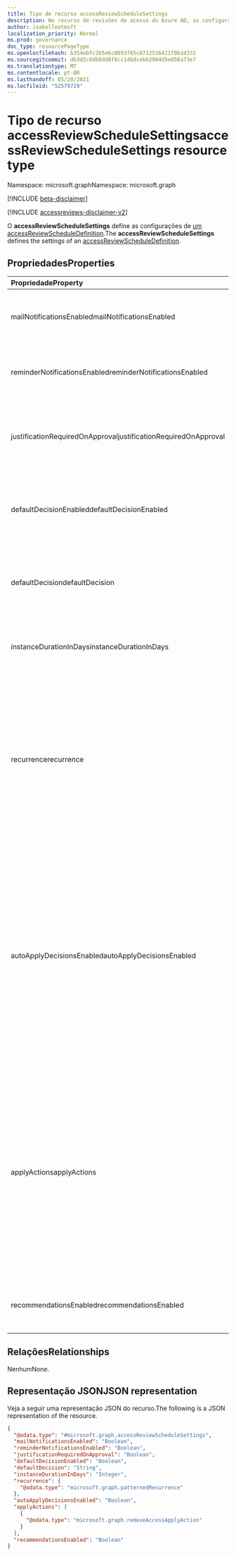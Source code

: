 ```yaml
---
title: Tipo de recurso accessReviewScheduleSettings
description: No recurso de revisões de acesso do Azure AD, as configurações associadas a uma série de revisão `accessReviewScheduleSettings` de acesso.
author: isabelleatmsft
localization_priority: Normal
ms.prod: governance
doc_type: resourcePageType
ms.openlocfilehash: b354ebfc2b5e6c8093f65c8712516421f0b1d332
ms.sourcegitcommit: db3d2c6db8dd8f8cc14bdcebb2904d5e056a73e7
ms.translationtype: MT
ms.contentlocale: pt-BR
ms.lasthandoff: 05/20/2021
ms.locfileid: "52579729"
---
```

# <a name="accessreviewschedulesettings-resource-type"></a><span data-ttu-id="88ea4-103">Tipo de recurso accessReviewScheduleSettings</span><span class="sxs-lookup"><span data-stu-id="88ea4-103">accessReviewScheduleSettings resource type</span></span>

<span data-ttu-id="88ea4-104">Namespace: microsoft.graph</span><span class="sxs-lookup"><span data-stu-id="88ea4-104">Namespace: microsoft.graph</span></span>

[!INCLUDE [beta-disclaimer](../../includes/beta-disclaimer.md)]

[!INCLUDE [accessreviews-disclaimer-v2](../../includes/accessreviews-disclaimer-v2.md)]

<span data-ttu-id="88ea4-105">O **accessReviewScheduleSettings** define as configurações de [um accessReviewScheduleDefinition](accessreviewscheduledefinition.md).</span><span class="sxs-lookup"><span data-stu-id="88ea4-105">The **accessReviewScheduleSettings** defines the settings of an [accessReviewScheduleDefinition](accessreviewscheduledefinition.md).</span></span> 

## <a name="properties"></a><span data-ttu-id="88ea4-106">Propriedades</span><span class="sxs-lookup"><span data-stu-id="88ea4-106">Properties</span></span>
| <span data-ttu-id="88ea4-107">Propriedade</span><span class="sxs-lookup"><span data-stu-id="88ea4-107">Property</span></span>    | <span data-ttu-id="88ea4-108">Tipo</span><span class="sxs-lookup"><span data-stu-id="88ea4-108">Type</span></span>   | <span data-ttu-id="88ea4-109">Descrição</span><span class="sxs-lookup"><span data-stu-id="88ea4-109">Description</span></span> |
| :---------------| :---------- | :---------- |
| <span data-ttu-id="88ea4-110">mailNotificationsEnabled</span><span class="sxs-lookup"><span data-stu-id="88ea4-110">mailNotificationsEnabled</span></span>|<span data-ttu-id="88ea4-111">Booliano</span><span class="sxs-lookup"><span data-stu-id="88ea4-111">Boolean</span></span> | <span data-ttu-id="88ea4-112">Indica se os emails estão habilitados ou desabilitados.</span><span class="sxs-lookup"><span data-stu-id="88ea4-112">Indicates whether emails are enabled or disabled.</span></span> <span data-ttu-id="88ea4-113">O valor padrão é `false`.</span><span class="sxs-lookup"><span data-stu-id="88ea4-113">Default value is `false`.</span></span>               |
| <span data-ttu-id="88ea4-114">reminderNotificationsEnabled</span><span class="sxs-lookup"><span data-stu-id="88ea4-114">reminderNotificationsEnabled</span></span>|<span data-ttu-id="88ea4-115">Booliano</span><span class="sxs-lookup"><span data-stu-id="88ea4-115">Boolean</span></span>  | <span data-ttu-id="88ea4-116">Indica se os lembretes estão habilitados ou desabilitados.</span><span class="sxs-lookup"><span data-stu-id="88ea4-116">Indicates whether reminders are enabled or disabled.</span></span> <span data-ttu-id="88ea4-117">O valor padrão é `false`.</span><span class="sxs-lookup"><span data-stu-id="88ea4-117">Default value is `false`.</span></span>  |
| <span data-ttu-id="88ea4-118">justificationRequiredOnApproval</span><span class="sxs-lookup"><span data-stu-id="88ea4-118">justificationRequiredOnApproval</span></span>|<span data-ttu-id="88ea4-119">Booliano</span><span class="sxs-lookup"><span data-stu-id="88ea4-119">Boolean</span></span> | <span data-ttu-id="88ea4-120">Indica se os revisadores são necessários para fornecer justificativa com sua decisão.</span><span class="sxs-lookup"><span data-stu-id="88ea4-120">Indicates whether reviewers are required to provide justification with their decision.</span></span> <span data-ttu-id="88ea4-121">O valor padrão é `false`.</span><span class="sxs-lookup"><span data-stu-id="88ea4-121">Default value is `false`.</span></span> |
| <span data-ttu-id="88ea4-122">defaultDecisionEnabled</span><span class="sxs-lookup"><span data-stu-id="88ea4-122">defaultDecisionEnabled</span></span>|<span data-ttu-id="88ea4-123">Booliano</span><span class="sxs-lookup"><span data-stu-id="88ea4-123">Boolean</span></span> | <span data-ttu-id="88ea4-124">Indica se a decisão padrão está habilitada ou desabilitada quando os revisadores não respondem.</span><span class="sxs-lookup"><span data-stu-id="88ea4-124">Indicates whether the default decision is enabled or disabled when reviewers do not respond.</span></span> <span data-ttu-id="88ea4-125">O valor padrão é `false`.</span><span class="sxs-lookup"><span data-stu-id="88ea4-125">Default value is `false`.</span></span> |
| <span data-ttu-id="88ea4-126">defaultDecision</span><span class="sxs-lookup"><span data-stu-id="88ea4-126">defaultDecision</span></span>|<span data-ttu-id="88ea4-127">String</span><span class="sxs-lookup"><span data-stu-id="88ea4-127">String</span></span> | <span data-ttu-id="88ea4-128">Decisão escolhida se `defaultDecisionEnabled` estiver habilitada.</span><span class="sxs-lookup"><span data-stu-id="88ea4-128">Decision chosen if `defaultDecisionEnabled` is enabled.</span></span> <span data-ttu-id="88ea4-129">Pode ser um `Approve` dos `Deny` , ou `Recommendation` .</span><span class="sxs-lookup"><span data-stu-id="88ea4-129">Can be one of `Approve`, `Deny`, or `Recommendation`.</span></span> |
| <span data-ttu-id="88ea4-130">instanceDurationInDays</span><span class="sxs-lookup"><span data-stu-id="88ea4-130">instanceDurationInDays</span></span>|<span data-ttu-id="88ea4-131">Int32</span><span class="sxs-lookup"><span data-stu-id="88ea4-131">Int32</span></span> | <span data-ttu-id="88ea4-132">Duração de cada recorrência de revisão ( `accessReviewInstance` ) em número de dias.</span><span class="sxs-lookup"><span data-stu-id="88ea4-132">Duration of each recurrence of review (`accessReviewInstance`) in number of days.</span></span> |
| <span data-ttu-id="88ea4-133">recurrence</span><span class="sxs-lookup"><span data-stu-id="88ea4-133">recurrence</span></span>|[<span data-ttu-id="88ea4-134">patternedRecurrence</span><span class="sxs-lookup"><span data-stu-id="88ea4-134">patternedRecurrence</span></span>](../resources/patternedrecurrence.md) | <span data-ttu-id="88ea4-135">Configurações detalhadas para recorrência usando o objeto Outlook de recorrência padrão.</span><span class="sxs-lookup"><span data-stu-id="88ea4-135">Detailed settings for recurrence using the standard Outlook recurrence object.</span></span> <span data-ttu-id="88ea4-136">Somente `weekly` e `absoluteMonthly` em **recorrênciaPattern** são suportados.</span><span class="sxs-lookup"><span data-stu-id="88ea4-136">Only `weekly` and `absoluteMonthly` on **recurrencePattern** are supported.</span></span> <span data-ttu-id="88ea4-137">Use a propriedade **startDate** em **recurrenceRange** para determinar o dia em que a revisão é iniciada.</span><span class="sxs-lookup"><span data-stu-id="88ea4-137">Use the property **startDate** on **recurrenceRange** to determine the day the review starts.</span></span> |
| <span data-ttu-id="88ea4-138">autoApplyDecisionsEnabled</span><span class="sxs-lookup"><span data-stu-id="88ea4-138">autoApplyDecisionsEnabled</span></span>|<span data-ttu-id="88ea4-139">Booliano</span><span class="sxs-lookup"><span data-stu-id="88ea4-139">Boolean</span></span> | <span data-ttu-id="88ea4-140">Indica se as decisões são aplicadas automaticamente.</span><span class="sxs-lookup"><span data-stu-id="88ea4-140">Indicates whether decisions are automatically applied.</span></span> <span data-ttu-id="88ea4-141">Quando definido como , um usuário deve aplicar as decisões manualmente depois que o `false` revistor concluir a revisão de acesso.</span><span class="sxs-lookup"><span data-stu-id="88ea4-141">When set to `false`, a user must apply the decisions manually once the reviewer completes the access review.</span></span> <span data-ttu-id="88ea4-142">Quando definido como , as decisões são aplicadas automaticamente após o fim da duração da instância de revisão de acesso, se os `true` revisadores responderam ou não.</span><span class="sxs-lookup"><span data-stu-id="88ea4-142">When set to `true`, decisions are applied automatically after the access review instance duration ends, whether or not the reviewers have responded.</span></span> <span data-ttu-id="88ea4-143">O valor padrão é `false`.</span><span class="sxs-lookup"><span data-stu-id="88ea4-143">Default value is `false`.</span></span> |
| <span data-ttu-id="88ea4-144">applyActions</span><span class="sxs-lookup"><span data-stu-id="88ea4-144">applyActions</span></span>|<span data-ttu-id="88ea4-145">[Coleção accessReviewApplyAction](../resources/accessreviewapplyaction.md)</span><span class="sxs-lookup"><span data-stu-id="88ea4-145">[accessReviewApplyAction](../resources/accessreviewapplyaction.md) collection</span></span> | <span data-ttu-id="88ea4-146">Campo opcional.</span><span class="sxs-lookup"><span data-stu-id="88ea4-146">Optional field.</span></span> <span data-ttu-id="88ea4-147">Descreve as ações a ser realizadas depois que uma revisão é concluída.</span><span class="sxs-lookup"><span data-stu-id="88ea4-147">Describes the  actions to take once a review is complete.</span></span> <span data-ttu-id="88ea4-148">Há dois tipos com suporte no momento: `removeAccessApplyAction` (padrão) e `disableAndDeleteUserApplyAction` .</span><span class="sxs-lookup"><span data-stu-id="88ea4-148">There are two types that are currently supported: `removeAccessApplyAction` (default) and `disableAndDeleteUserApplyAction`.</span></span> <span data-ttu-id="88ea4-149">O campo só precisa ser especificado no caso de `disableAndDeleteUserApplyAction` .</span><span class="sxs-lookup"><span data-stu-id="88ea4-149">Field only needs to be specified in the case of `disableAndDeleteUserApplyAction`.</span></span> <span data-ttu-id="88ea4-150">Consulte [accessReviewApplyAction](accessreviewapplyaction.md).</span><span class="sxs-lookup"><span data-stu-id="88ea4-150">See [accessReviewApplyAction](accessreviewapplyaction.md).</span></span> |
| <span data-ttu-id="88ea4-151">recommendationsEnabled</span><span class="sxs-lookup"><span data-stu-id="88ea4-151">recommendationsEnabled</span></span>|<span data-ttu-id="88ea4-152">Booliano</span><span class="sxs-lookup"><span data-stu-id="88ea4-152">Boolean</span></span> | <span data-ttu-id="88ea4-153">Indica se as recomendações de decisão estão habilitadas/desabilitadas.</span><span class="sxs-lookup"><span data-stu-id="88ea4-153">Indicates whether decision recommendations are enabled/disabled.</span></span> |

## <a name="relationships"></a><span data-ttu-id="88ea4-154">Relações</span><span class="sxs-lookup"><span data-stu-id="88ea4-154">Relationships</span></span>
<span data-ttu-id="88ea4-155">Nenhum</span><span class="sxs-lookup"><span data-stu-id="88ea4-155">None.</span></span>

## <a name="json-representation"></a><span data-ttu-id="88ea4-156">Representação JSON</span><span class="sxs-lookup"><span data-stu-id="88ea4-156">JSON representation</span></span>
<span data-ttu-id="88ea4-157">Veja a seguir uma representação JSON do recurso.</span><span class="sxs-lookup"><span data-stu-id="88ea4-157">The following is a JSON representation of the resource.</span></span>
<!-- {
  "blockType": "resource",
  "@odata.type": "microsoft.graph.accessReviewScheduleSettings"
}
-->
``` json
{
  "@odata.type": "#microsoft.graph.accessReviewScheduleSettings",
  "mailNotificationsEnabled": "Boolean",
  "reminderNotificationsEnabled": "Boolean",
  "justificationRequiredOnApproval": "Boolean",
  "defaultDecisionEnabled": "Boolean",
  "defaultDecision": "String",
  "instanceDurationInDays": "Integer",
  "recurrence": {
    "@odata.type": "microsoft.graph.patternedRecurrence"
  },
  "autoApplyDecisionsEnabled": "Boolean",
  "applyActions": [
    {
      "@odata.type": "microsoft.graph.removeAccessApplyAction"
    }
  ],
  "recommendationsEnabled": "Boolean"
}
```

<!--
{
  "type": "#page.annotation",
  "description": "accessReviewScheduleSettings resource",
  "keywords": "",
  "section": "documentation",
  "tocPath": "",
  "suppressions": []
}
-->
